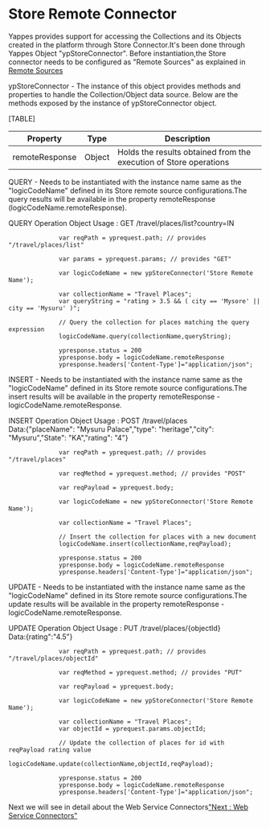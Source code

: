 Store Remote Connector
======================

Yappes provides support for accessing the Collections and its Objects
created in the platform through Store Connector.It's been done through
Yappes Object "ypStoreConnector". Before instantiation,the Store
connector needs to be configured as "Remote Sources" as explained in
[Remote Sources](remote_sources)

ypStoreConnector - The instance of this object provides methods and
properties to handle the Collection/Object data source. Below are the
methods exposed by the instance of ypStoreConnector object.

[TABLE]

| Property       | Type   | Description                                                       |
|----------------|--------|-------------------------------------------------------------------|
| remoteResponse | Object | Holds the results obtained from the execution of Store operations |

QUERY - Needs to be instantiated with the instance name same as the
"logicCodeName" defined in its Store remote source configurations.The
query results will be available in the property remoteResponse
(logicCodeName.remoteResponse).

QUERY Operation Object Usage : GET /travel/places/list?country=IN

              
                  var reqPath = yprequest.path; // provides "/travel/places/list"

                  var params = yprequest.params; // provides "GET"

                  var logicCodeName = new ypStoreConnector('Store Remote Name');

                  var collectionName = "Travel Places";
                  var queryString = "rating > 3.5 && ( city == 'Mysore' || city == 'Mysuru' )";

                  // Query the collection for places matching the query expression
                  logicCodeName.query(collectionName,queryString);

                  ypresponse.status = 200
                  ypresponse.body = logicCodeName.remoteResponse
                  ypresponse.headers['Content-Type']="application/json";
              
            

INSERT - Needs to be instantiated with the instance name same as the
"logicCodeName" defined in its Store remote source configurations.The
insert results will be available in the property remoteResponse -
logicCodeName.remoteResponse.

INSERT Operation Object Usage : POST /travel/places  
Data:{"placeName": "Mysuru Palace","type": "heritage","city":
"Mysuru","State": "KA","rating": "4"}

              
                  var reqPath = yprequest.path; // provides "/travel/places"

                  var reqMethod = yprequest.method; // provides "POST"

                  var reqPayload = yprequest.body;

                  var logicCodeName = new ypStoreConnector('Store Remote Name');

                  var collectionName = "Travel Places";

                  // Insert the collection for places with a new document
                  logicCodeName.insert(collectionName,reqPayload);

                  ypresponse.status = 200
                  ypresponse.body = logicCodeName.remoteResponse
                  ypresponse.headers['Content-Type']="application/json";
              
            

UPDATE - Needs to be instantiated with the instance name same as the
"logicCodeName" defined in its Store remote source configurations.The
update results will be available in the property remoteResponse -
logicCodeName.remoteResponse.

UPDATE Operation Object Usage : PUT /travel/places/{objectId}  
Data:{rating":"4.5"}

              
                  var reqPath = yprequest.path; // provides "/travel/places/objectId"

                  var reqMethod = yprequest.method; // provides "PUT"

                  var reqPayload = yprequest.body;

                  var logicCodeName = new ypStoreConnector('Store Remote Name');

                  var collectionName = "Travel Places";
                  var objectId = yprequest.params.objectId;

                  // Update the collection of places for id with reqPayload rating value
                  logicCodeName.update(collectionName,objectId,reqPayload);

                  ypresponse.status = 200
                  ypresponse.body = logicCodeName.remoteResponse
                  ypresponse.headers['Content-Type']="application/json";
              
            

Next we will see in detail about the Web Service Connectors["Next : Web
Service Connectors"](jso_https_connect.md)